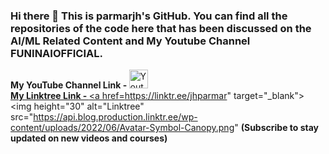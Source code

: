 ### Hi there 👋 This is parmarjh's GitHub. You can find all the repositories of the code here that has been discussed on the AI/ML Related Content and My Youtube Channel **FUNINAIOFFICIAL**.

<b>My YouTube Channel Link -    </b>
  <a href="https://www.youtube.com/channel/UCSLMS3odjPxesH02jnhWMnA" target="_blank">
  <img height="30"
    alt="Youtube"
    src="https://img.shields.io/badge/youtube-FF0000?logo=youtube&logoColor=white&style=for-the-badge"
  /><br>
  <b>My Linktree  Link -    </b>
  <a href=https://linktr.ee/jhparmar" target="_blank">
  <img height="30"
    alt="Linktree"
    src="https://api.blog.production.linktr.ee/wp-content/uploads/2022/06/Avatar-Symbol-Canopy.png"
</a>
<b>      (Subscribe to stay updated on new videos and courses)   </b>
<br/><br/>




